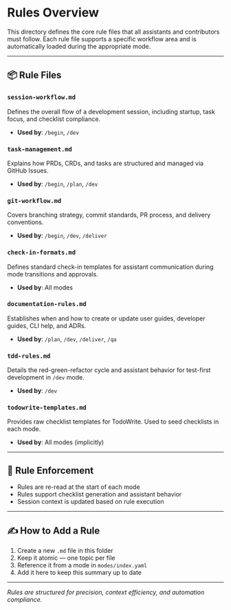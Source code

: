 # Rules Overview

This directory defines the core rule files that all assistants and contributors must follow.
Each rule file supports a specific workflow area and is automatically loaded during the appropriate mode.

---

## 📦 Rule Files

### `session-workflow.md`
Defines the overall flow of a development session, including startup, task focus, and checklist compliance.
- **Used by**: `/begin`, `/dev`

### `task-management.md`
Explains how PRDs, CRDs, and tasks are structured and managed via GitHub Issues.
- **Used by**: `/begin`, `/plan`, `/dev`

### `git-workflow.md`
Covers branching strategy, commit standards, PR process, and delivery conventions.
- **Used by**: `/begin`, `/dev`, `/deliver`

### `check-in-formats.md`
Defines standard check-in templates for assistant communication during mode transitions and approvals.
- **Used by**: All modes

### `documentation-rules.md`
Establishes when and how to create or update user guides, developer guides, CLI help, and ADRs.
- **Used by**: `/plan`, `/dev`, `/deliver`, `/qa`

### `tdd-rules.md`
Details the red-green-refactor cycle and assistant behavior for test-first development in `/dev` mode.
- **Used by**: `/dev`

### `todowrite-templates.md`
Provides raw checklist templates for TodoWrite. Used to seed checklists in each mode. 
- **Used by**: All modes (implicitly)

---

## 📌 Rule Enforcement

- Rules are re-read at the start of each mode
- Rules support checklist generation and assistant behavior
- Session context is updated based on rule execution

---

## ✍️ How to Add a Rule
1. Create a new `.md` file in this folder
2. Keep it atomic — one topic per file
3. Reference it from a mode in `modes/index.yaml`
4. Add it here to keep this summary up to date

---
*Rules are structured for precision, context efficiency, and automation compliance.*
